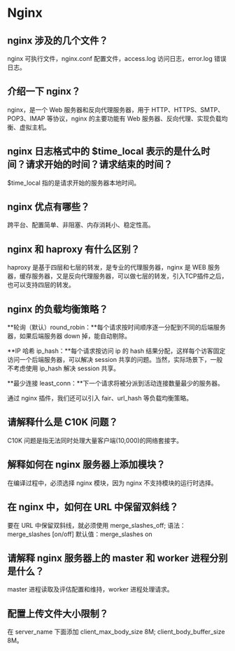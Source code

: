 # Nginx

## nginx 涉及的几个文件？
nginx 可执行文件，nginx.conf 配置文件，access.log 访问日志，error.log 错误日志。

## 介绍一下 nginx？
nginx，是一个 Web 服务器和反向代理服务器，用于 HTTP、HTTPS、SMTP、POP3、IMAP 等协议，nginx 的主要功能有 Web 服务器、反向代理、实现负载均衡、虚拟主机。

## nginx 日志格式中的 $time_local 表示的是什么时间？请求开始的时间？请求结束的时间？
$time_local 指的是请求开始的服务器本地时间。

## nginx 优点有哪些？
跨平台、配置简单、非阻塞、内存消耗小、稳定性高。

## nginx 和 haproxy 有什么区别？
haproxy 是基于四层和七层的转发，是专业的代理服务器，nginx 是 WEB 服务器，缓存服务器，又是反向代理服务器，可以做七层的转发，引入TCP插件之后，也可以支持四层的转发。

## nginx 的负载均衡策略？

**轮询（默认）round_robin：**每个请求按时间顺序逐一分配到不同的后端服务器，如果后端服务器 down 掉，能自动剔除。

**IP 哈希 ip_hash：**每个请求按访问 ip 的 hash 结果分配，这样每个访客固定访问一个后端服务器，可以解决 session 共享的问题。当然，实际场景下，一般不考虑使用 ip_hash 解决 session 共享。

**最少连接 least_conn：**下一个请求将被分派到活动连接数量最少的服务器。

通过 nginx 插件，我们还可以引入 fair、url_hash 等负载均衡策略。

## 请解释什么是 C10K 问题？
C10K 问题是指无法同时处理大量客户端(10,000)的网络套接字。

## 解释如何在 nginx 服务器上添加模块？
在编译过程中，必须选择 nginx 模块，因为 nginx 不支持模块的运行时选择。

## 在 nginx 中，如何在 URL 中保留双斜线？
要在 URL 中保留双斜线，就必须使用 merge_slashes_off;
语法：merge_slashes [on/off]
默认值：merge_slashes on

## 请解释 nginx 服务器上的 master 和 worker 进程分别是什么？
master 进程读取及评估配置和维持，worker 进程处理请求。

## 配置上传文件大小限制？
在 server_name 下面添加 client_max_body_size 8M; client_body_buffer_size 8M。
